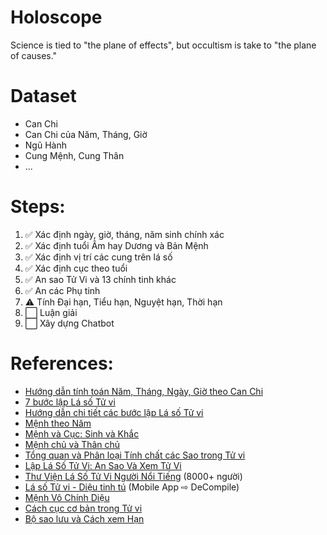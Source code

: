 # Holoscope
Science is tied to "the plane of effects", but occultism is take to "the plane of causes."


# Dataset
- Can Chi
- Can Chi của Năm, Tháng, Giờ
- Ngũ Hành
- Cung Mệnh, Cung Thân
- ...


# Steps:
1. ✅ Xác định ngày, giờ, tháng, năm sinh chính xác
2. ✅ Xác định tuổi Âm hay Dương và Bản Mệnh 
3. ✅ Xác định vị trí các cung trên lá số
4. ✅ Xác định cục theo tuổi  
5. ✅ An sao Tử Vi và 13 chính tinh khác
6. ✅ An các Phụ tinh
7. ⚠️ Tính Đại hạn, Tiểu hạn, Nguyệt hạn, Thời hạn  
8. ⬜ Luận giải
9. ⬜ Xây dựng Chatbot


# References:
* [Hướng dẫn tính toán Năm, Tháng, Ngày, Giờ theo Can Chi](https://mytour.vn/vi/blog/bai-viet/huong-dan-tinh-toan-nam-thang-ngay-gio-theo-can-chi-dung-nhat.html)
* [7 bước lập Lá số Tử vi](https://lykhi.com/7-buoc-lap-la-so-tu-vi-day-du-va-chi-tiet-tu-a-z/)
* [Hướng dẫn chi tiết các bước lập Lá số Tử vi](https://lichngaytot.com/tu-vi/cac-buoc-lap-la-so-tu-vi-304-217457.html)
* [Mệnh theo Năm ](https://lichngaytot.com/tu-vi/xem-menh-theo-nam-sinh-304-187792.html)
* [Mệnh và Cục: Sinh và Khắc](https://hocvienlyso.org/chuong-8-sinh-khac-giua-cuc-va-ban-menh.html)
* [Mệnh chủ và Thân chủ](https://hocvienlyso.org/ban-ve-menh-chu-than-chu-trong-tu-vi-dau-so.html)
* [Tổng quan và Phân loại Tính chất các Sao trong Tử vi](https://thansohoconline.com/cac-sao-trong-tu-vi.html)
* [Lập Lá Số Tử Vi: An Sao Và Xem Tử Vi](https://kabala.vn/la-so-tu-vi/)
* [Thư Viện Lá Số Tử Vi Người Nổi Tiếng](https://lasotuvi.kabala.vn/thuvien/) (8000+ người)
* [Lá số Tử vi - Diệu tinh tú](https://play.google.com/store/apps/details?id=com.tomlestudio.lasotuvi) (Mobile App ⇨ DeCompile)
* [Mệnh Vô Chính Diệu](https://tuvivietnam.vn/mau-nguoi-menh-vo-chinh-dieu-tuvivietnam/)
* [Cách cục cơ bản trong Tử vi](http://tuvi.cohoc.net/51-cach-cuc-co-ban-trong-tu-vi-nid-3488.html)
* [Bộ sao lưu và Cách xem Hạn](http://tuvi.cohoc.net/y-nghia-bo-sao-luu-va-cach-xem-han-trong-tu-vi-nid-6784.html)
